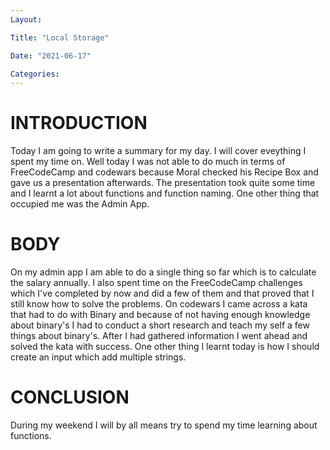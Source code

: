 ```yaml
---
Layout:

Title: "Local Storage"

Date: "2021-06-17"

Categories:
---
```



# INTRODUCTION
Today I am going to write a summary for my day. I will cover eveything I spent my time on.
Well today I was not able to do much in terms of FreeCodeCamp and codewars because Moral checked his Recipe Box and gave us a presentation afterwards. The presentation took quite some time and I learnt a lot about functions and function naming.
One other thing that occupied me was the Admin App.


# BODY
On my admin app I am able to do a single thing so far which is to calculate the salary annually. I also spent time on the FreeCodeCamp challenges which I've completed by now and did a few of them and that proved that I still know how to solve the problems.
On codewars I came across a kata that had to do with Binary and because of not having enough knowledge about binary's I had to conduct a short research and teach my self a few things about binary's. After I had gathered information I went ahead and solved the kata with success.
 One other thing I learnt today is how I should create an input which add multiple strings.

# CONCLUSION
 During my weekend I will by all means try to spend my time learning about functions.